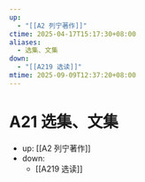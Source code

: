 ```yaml
---
up:
  - "[[A2 列宁著作]]"
ctime: 2025-04-17T15:17:30+08:00
aliases:
  - 选集、文集
down:
  - "[[A219 选读]]"
mtime: 2025-09-09T12:37:20+08:00
---
```


# A21 选集、文集

- up: [[A2 列宁著作]]
- down:
	- [[A219 选读]]
